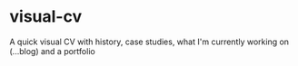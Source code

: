 # visual-cv
A quick visual CV with history, case studies, what I'm currently working on (...blog) and a portfolio
